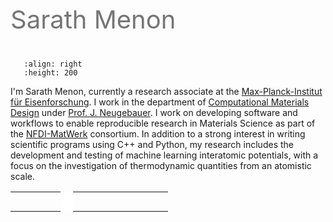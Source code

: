 
<br>
<br>
<br>

<p style="width:70%; font-size:40px; text-align:left; color:#757575">Sarath Menon</p>

```{image} avatar.jpg
   :align: right
   :height: 200
```

I'm Sarath Menon, currently a research associate at the <a href="https://www.mpie.de/2281/en">Max-Planck-Institut für Eisenforschung</a>. I work in the department of <a href="https://www.mpie.de/CM">Computational Materials Design</a> under <a href="https://www.mpie.de/person/43010/2763386">Prof. J. Neugebauer</a>. I work on developing software and workflows to enable reproducible research in Materials Science as part of the <a href="https://nfdi-matwerk.de/">NFDI-MatWerk</a> consortium. In addition to a strong interest in writing scientific programs using C++ and Python, my research includes the development and testing of machine learning interatomic potentials, with a focus on the investigation of thermodynamic quantities from an atomistic scale.

<table border="0">
 <tr>
   <td>
      <a href="Your facebook link"><i class="fa fa-envelope"></i></a>
   </td>
   <td>
      <a href="Your facebook link"><i class="fa fa-location-dot"></i></a>
   </td>
   <td>
      <a href="Your facebook link"><i class="fa fa-brands fa-github"></i></a>
   </td>
   <td>
      <a href="Your facebook link"><i class="fa fa-graduation-cap"></i></a>
   </td>
   <td>
      <a href="Your facebook link"><i class="fa fa-brands fa-researchgate"></i></a>
   </td>
   <td>
      <a href="Your facebook link"><i class="fa fa-brands fa-orcid"></i></a>
   </td>
   <td>
      <a href="Your facebook link"><i class="fa fa-brands fa-linkedin"></i></a>
   </td>
 </tr>
</table>

<link rel="stylesheet" href="https://cdnjs.cloudflare.com/ajax/libs/font-awesome/6.2.1/css/all.min.css">


<style>
table {
  border-spacing: 10px; margin-left:  auto; margin-right: auto;
}

.fa {
  padding: 10px;
  font-size: 20px;
  width: 30px;
  text-align: center;
  text-decoration: none;
}

/* Add a hover effect if you want */
.fa:hover {
  opacity: 0.7;
}

/* Set a specific color for each brand */

/* Google scholar */
.fa-graduation-cap {
  background: transparent;
  color: #757575;
}
.fa-github {
  background: white;
  color: #757575;
}
.fa-location-dot {
  background: transparent;
  color: #757575;
}
.fa-researchgate {
  background: transparent;
  color: #757575;
}
.fa-envelope {
  background: transparent;
  color: #757575;
}
.fa-orcid {
  background: transparent;
  color: #757575;
}.fa-linkedin {
  background: transparent;
  color: #757575;
}

</style>
